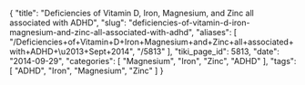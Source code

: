 {
    "title": "Deficiencies of Vitamin D, Iron, Magnesium, and Zinc all associated with ADHD",
    "slug": "deficiencies-of-vitamin-d-iron-magnesium-and-zinc-all-associated-with-adhd",
    "aliases": [
        "/Deficiencies+of+Vitamin+D+Iron+Magnesium+and+Zinc+all+associated+with+ADHD+\u2013+Sept+2014",
        "/5813"
    ],
    "tiki_page_id": 5813,
    "date": "2014-09-29",
    "categories": [
        "Magnesium",
        "Iron",
        "Zinc",
        "ADHD"
    ],
    "tags": [
        "ADHD",
        "Iron",
        "Magnesium",
        "Zinc"
    ]
}